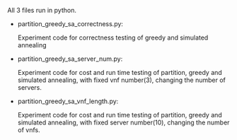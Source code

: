 All 3 files run in python.

- partition_greedy_sa_correctness.py: 

  Experiment code for correctness testing of greedy and simulated annealing

- partition_greedy_sa_server_num.py: 

  Experiment code for cost and run time testing of partition, greedy and simulated annealing, with fixed vnf number(3), changing the number of servers.

- partition_greedy_sa_vnf_length.py: 

  Experiment code for cost and run time testing of partition, greedy and simulated annealing, with fixed server number(10), changing the number of vnfs.